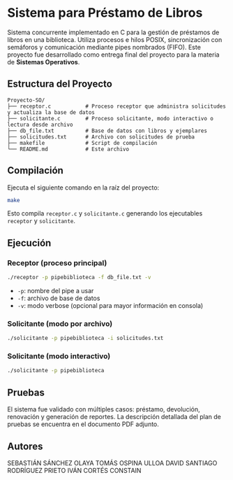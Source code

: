 #  Sistema para Préstamo de Libros

Sistema concurrente implementado en C para la gestión de préstamos de libros en una biblioteca. Utiliza procesos e hilos POSIX, sincronización con semáforos y comunicación mediante pipes nombrados (FIFO). Este proyecto fue desarrollado como entrega final del proyecto para la materia de **Sistemas Operativos**.

## Estructura del Proyecto

```
Proyecto-SO/
├── receptor.c           # Proceso receptor que administra solicitudes y actualiza la base de datos
├── solicitante.c        # Proceso solicitante, modo interactivo o lectura desde archivo
├── db_file.txt          # Base de datos con libros y ejemplares
├── solicitudes.txt      # Archivo con solicitudes de prueba
├── makefile             # Script de compilación
└── README.md            # Este archivo
```

##  Compilación

Ejecuta el siguiente comando en la raíz del proyecto:

```bash
make
```

Esto compila `receptor.c` y `solicitante.c` generando los ejecutables `receptor` y `solicitante`.

## Ejecución

### Receptor (proceso principal)

```bash
./receptor -p pipebiblioteca -f db_file.txt -v
```

- `-p`: nombre del pipe a usar
- `-f`: archivo de base de datos
- `-v`: modo verbose (opcional para mayor información en consola)

### Solicitante (modo por archivo)

```bash
./solicitante -p pipebiblioteca -i solicitudes.txt
```

### Solicitante (modo interactivo)

```bash
./solicitante -p pipebiblioteca
```

##  Pruebas

El sistema fue validado con múltiples casos: préstamo, devolución, renovación y generación de reportes. La descripción detallada del plan de pruebas se encuentra en el documento PDF adjunto.


##  Autores

SEBASTIÁN SÁNCHEZ OLAYA
TOMÁS OSPINA ULLOA
DAVID SANTIAGO RODRÍGUEZ PRIETO 
IVÁN CORTÉS CONSTAIN


